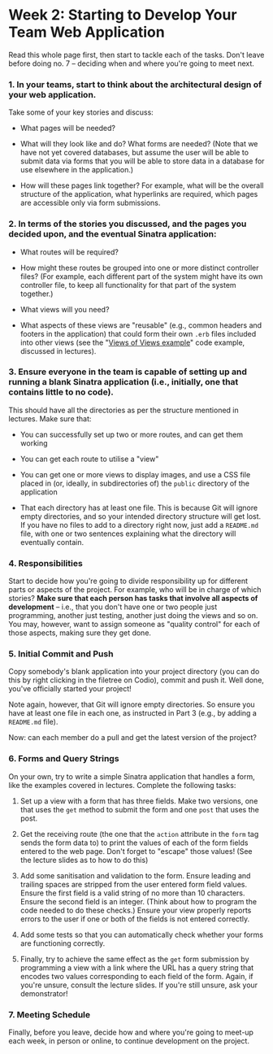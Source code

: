 # Week 2: Starting to Develop Your Team Web Application

Read this whole page first, then start to tackle each of the tasks. Don't leave
before doing no. 7 – deciding when and where you're going to meet next.

### 1. In your teams, start to think about the architectural design of your web application.

Take some of your key stories and discuss:

* What pages will be needed? 

* What will they look like and do? What forms are needed? (Note that we have not
  yet covered databases, but assume the user will be able to submit data via
  forms that you will be able to store data in a database for use elsewhere in
  the application.)

* How will these pages link together? For example, what will be the overall
  structure of the application, what hyperlinks are required, which pages are
  accessible only via form submissions.

### 2. In terms of the stories you discussed, and the pages you decided upon, and the eventual Sinatra application:

* What routes will be required?

* How might these routes be grouped into one or more distinct controller files?
  (For example, each different part of the system might have its own controller
  file, to keep all functionality for that part of the system together.)

* What views will you need? 

* What aspects of these views are "reusable" (e.g., common headers and footers
  in the application) that could form their own `.erb` files included into other
  views (see the "[Views of Views example](..//code//views/views_of_views/)" code
  example, discussed in lectures).

### 3. Ensure everyone in the team is capable of setting up and running a blank Sinatra application (i.e., initially, one that contains little to no code). 

This should have all the directories as per the structure mentioned in
lectures. Make sure that: 

* You can successfully set up two or more routes, and can get them working

* You can get each route to utilise a "view"

* You can get one or more views to display images, and use a CSS file placed in
  (or, ideally, in subdirectories of) the `public` directory of the application

* That each directory has at least one file. This is because Git will ignore
  empty directories, and so your intended directory structure will get lost. If
  you have no files to add to a directory right now, just add a `README.md`
  file, with one or two sentences explaining what the directory will eventually
  contain.

### 4. Responsibilities 

Start to decide how you're going to divide responsibility up for different parts
or aspects of the project. For example, who will be in charge of which stories?
**Make sure that each person has tasks that involve all aspects of development**
– i.e., that you don't have one or two people just programming, another just
testing, another just doing the views and so on. You may, however, want to
assign someone as "quality control" for each of those aspects, making sure they
get done. 

### 5. Initial Commit and Push 

Copy somebody's blank application into your project directory (you can do this
by right clicking in the filetree on Codio), commit and push it. Well done,
you've officially started your project! 

Note again, however, that Git will ignore empty directories. So ensure you have
at least one file in each one, as instructed in Part 3 (e.g., by adding a
`README.md` file).

Now: can each member do a pull and get the latest version of the project?

### 6. Forms and Query Strings

On your own, try to write a simple Sinatra application that handles a form, like
the examples covered in lectures. Complete the following tasks:

1. Set up a view with a form that has three fields. Make two versions, one that
   uses the `get` method to submit the form and one `post` that uses the post.

2. Get the receiving route (the one that the `action` attribute in the `form`
   tag sends the form data to) to print the values of each of the form fields
   entered to the web page. Don't forget to "escape" those values! (See the
   lecture slides as to how to do this)

3. Add some sanitisation and validation to the form. Ensure leading and trailing
   spaces are stripped from the user entered form field values. Ensure the first
   field is a valid string of no more than 10 characters. Ensure the second
   field is an integer. (Think about how to program the code needed to do these
   checks.) Ensure your view properly reports errors to the user if one or both
   of the fields is not entered correctly. 

4. Add some tests so that you can automatically check whether your forms are
   functioning correctly. 

5. Finally, try to achieve the same effect as the `get` form submission by
   programming a view with a link where the URL has a query string that encodes
   two values corresponding to each field of the form. Again, if you're unsure,
   consult the lecture slides. If you're still unsure, ask your demonstrator!

### 7. Meeting Schedule

Finally, before you leave, decide how and where you're going to meet-up each
week, in person or online, to continue development on the project.
